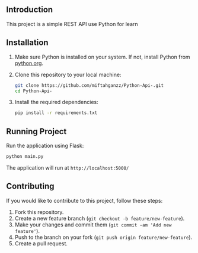 ## Introduction
This project is a simple REST API use Python for learn

## Installation

1. Make sure Python is installed on your system. If not, install Python from [python.org](https://www.python.org/).
2. Clone this repository to your local machine:

   ```bash
   git clone https://github.com/miftahganzz/Python-Api-.git
   cd Python-Api-
   ```

3. Install the required dependencies:

   ```bash
   pip install -r requirements.txt
   ```

## Running Project

Run the application using Flask:

   ```bash
   python main.py
   ```

   The application will run at `http://localhost:5000/`

## Contributing

If you would like to contribute to this project, follow these steps:

1. Fork this repository.
2. Create a new feature branch (`git checkout -b feature/new-feature`).
3. Make your changes and commit them (`git commit -am 'Add new feature'`).
4. Push to the branch on your fork (`git push origin feature/new-feature`).
5. Create a pull request.
